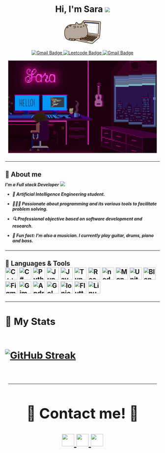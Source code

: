 <div style="margin: auto;
  padding: 10px;" id="header" align="center">
  <h1> Hi, I'm Sara <img src="https://media.giphy.com/media/hvRJCLFzcasrR4ia7z/giphy.gif" width="30px"/> </h1>
  <div>
    <img src="https://github.com/saracarolina12/saracarolina12/blob/master/computer.gif" width="120"/>
  </div>
  <br>
  <div id="badges">
    <a href="https://www.linkedin.com/in/sara-carolina/">
      <img src="https://img.shields.io/badge/LinkedIn-blue?style=for-the-badge&logo=linkedin&logoColor=white" alt="Gmail Badge"/>
    </a>
    <a href="https://leetcode.com/0226594/">
      <img src="https://img.shields.io/badge/LeetCode-000000?style=for-the-badge&logo=LeetCode&logoColor=#d16c06" alt="Leetcode Badge"/>
    </a>
    <a href="mailto:saracarogode@gmail.com">
      <img src="https://img.shields.io/badge/Gmail-D14836?style=for-the-badge&logo=gmail&logoColor=white" alt="Gmail Badge"/>
    </a>
  </div>

  <br>

  <div align="center">
    <img src="background.png" width="600" height="300"/>
  </div>

</div>


---
<div style="margin-bottom:-10px">
 <h2> 🔹 About me <h/2>
</div>
<div>
 <h5> 
 I'm a Full stack Developer <img src="https://media.giphy.com/media/IauL6LvGNlT3ffhcqq/giphy.gif" width="30"> 

  - 🤖 Artificial Intelligence Engineering student.

  - 👩🏽‍💻 Passionate about programming and its various tools to facilitate problem solving.

  - 🔍 Professional objective based on software development and research.

  - 🎵 Fun fact: I'm also a musician. I currently play guitar, drums, piano and bass.

</div>

---

<h2> 🔹 Languages & Tools <h/2>
</br>

<div>
  <img src="https://cdn.jsdelivr.net/gh/devicons/devicon/icons/cplusplus/cplusplus-original.svg" width="40" height="40" title="C++"/>
  <img src="https://cdn.jsdelivr.net/gh/devicons/devicon/icons/csharp/csharp-original.svg" width="40" height="40" title="C#"/>
  <img src="https://cdn.jsdelivr.net/gh/devicons/devicon/icons/python/python-original.svg" width="40" height="40" title="Python"/>
  <!-- <img src="https://cdn.jsdelivr.net/gh/devicons/devicon/icons/numpy/numpy-original.svg" width="40" height="40" />
  <img src="https://cdn.jsdelivr.net/gh/devicons/devicon/icons/opencv/opencv-original.svg" width="40" height="40" /> -->
  <img src="https://cdn.jsdelivr.net/gh/devicons/devicon/icons/jupyter/jupyter-original.svg"width="40" height="40"  title="Jupyter" />
 <!-- <img src="https://cdn.jsdelivr.net/gh/devicons/devicon/icons/github/github-original.svg" width="40" height="40"  /> -->
  <img src="https://cdn.jsdelivr.net/gh/devicons/devicon/icons/javascript/javascript-original.svg" width="40" height="40" title="Javascript"/>
  <img src="https://cdn.jsdelivr.net/gh/devicons/devicon/icons/typescript/typescript-original.svg"  width="40" height="40" title="Typescript"/>
  <img src="https://cdn.jsdelivr.net/gh/devicons/devicon/icons/react/react-original.svg" width="40" height="40" title="React"/>
  <!-- <img src="https://cdn.jsdelivr.net/gh/devicons/devicon/icons/css3/css3-original.svg"  width="40" height="40"/> -->
  <!-- <img src="https://cdn.jsdelivr.net/gh/devicons/devicon/icons/electron/electron-original.svg" width="40" height="40" title="Electron"/> -->
  <img src="https://cdn.jsdelivr.net/gh/devicons/devicon/icons/nodejs/nodejs-original-wordmark.svg" width="40" height="40" title="node.js"/>
  <img src="https://cdn.jsdelivr.net/gh/devicons/devicon/icons/mongodb/mongodb-original-wordmark.svg" width="40" height="40" title="MongoDB"/>
  <img src="https://cdn.jsdelivr.net/gh/devicons/devicon/icons/unity/unity-original.svg" width="40" height="40" title="Unity"/>
  <img src="https://cdn.jsdelivr.net/gh/devicons/devicon/icons/blender/blender-original.svg"width="40" height="40" title="Blender" />
  <img src="https://cdn.jsdelivr.net/gh/devicons/devicon/icons/figma/figma-original.svg"  width="40" height="40" title="Figma"/>
  <img src="https://cdn.jsdelivr.net/gh/devicons/devicon/icons/gimp/gimp-original.svg" width="40" height="40"  title="Gimp"/>
  <!-- <img src="https://cdn.jsdelivr.net/gh/devicons/devicon/icons/canva/canva-original.svg" width="40" height="40"/> -->
  <img src="https://cdn.jsdelivr.net/gh/devicons/devicon/icons/androidstudio/androidstudio-original.svg"  width="40" height="40"  title="Android Studio"/>
  <img src="https://cdn.jsdelivr.net/gh/devicons/devicon/icons/go/go-original.svg"width="40" height="40"  title="GoLang"/>
  <img src="https://cdn.jsdelivr.net/gh/devicons/devicon/icons/ionic/ionic-original.svg" width="40" height="40" title="Ionic"/>
  <img src="https://cdn.jsdelivr.net/gh/devicons/devicon/icons/flutter/flutter-original.svg" width="40" height="40" title="Flutter"/>
  <img src="https://cdn.jsdelivr.net/gh/devicons/devicon/icons/linux/linux-original.svg"  width="40" height="40" title="Linux"/>

</div>



---

<h2> 🔹 My Stats <h/2>
</br>
</br>
<!-- <div style="margin: auto;
  padding: 10px;" id="header" align="center"> -->

[![GitHub Streak](https://streak-stats.demolab.com/?user=saracarolina12&theme=dark)](https://git.io/streak-stats)
<!-- </div> -->


<div style="margin: auto;
  padding: 10px;" id="header" align="center">

---

<h2> 🌸 Contact me! 🌸 </h2>
<a href="https://github.com/saracarolina12/saracarolina12/blob/master/CV.pdf">
  <img src="https://cdn-icons-png.flaticon.com/512/3135/3135692.png"   width="40"   height="40" />
</a> 
<a href="mailto:saracarogode@gmail.com">
  <img src="https://cdn-icons-png.flaticon.com/512/732/732200.png"   width="40"   height="40" />
</a>
<a href="https://www.linkedin.com/in/sara-carolina/"">
  <img src="https://cdn-icons-png.flaticon.com/512/3536/3536505.png"   width="40"   height="40" />
</a>

<div>


